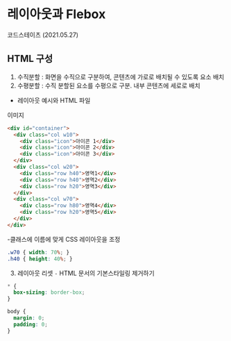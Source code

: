 # 레이아웃과 Flebox
코드스테이츠 (2021.05.27)

## HTML 구성

1. 수직분할 : 화면을 수직으로 구분하여, 콘텐츠에 가로로 배치될 수 있도록 요소 배치
2. 수평분할 : 수직 분할된 요소를 수평으로 구분. 내부 콘텐츠에 세로로 배치


- 레이아웃 예시와 HTML 파일

이미지

```html
<div id="container">
  <div class="col w10">
    <div class="icon">아이콘 1</div>
    <div class="icon">아이콘 2</div>
    <div class="icon">아이콘 3</div>
  </div>
  <div class="col w20">
    <div class="row h40">영역1</div>
    <div class="row h40">영역2</div>
    <div class="row h20">영역3</div>
  </div>
  <div class="col w70">
    <div class="row h80">영역4</div>
    <div class="row h20">영역5</div>
  </div>
</div>
```
-클래스에 이름에 맞게 CSS 레이아웃을 조정
```css
.w70 { width: 70%; }
.h40 { height: 40%; }
```

3. 레이아웃 리셋
```-``` HTML 문서의 기본스타일링 제거하기
```css
* {
  box-sizing: border-box;
}

body {
  margin: 0;
  padding: 0;
}
```
